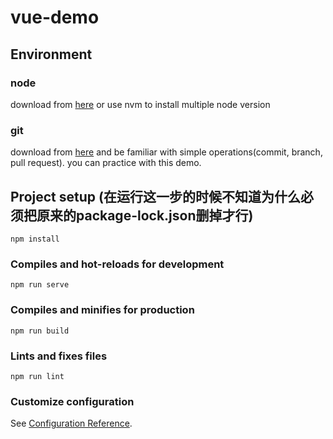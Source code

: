 # vue-demo

## Environment

### node
download from [here](https://nodejs.org/en/) or use nvm to install multiple node version

### git 
download from [here](https://git-scm.com/) and be familiar with simple operations(commit, branch, pull request). you can practice with this demo.

## Project setup (在运行这一步的时候不知道为什么必须把原来的package-lock.json删掉才行)
```
npm install
```

### Compiles and hot-reloads for development
```
npm run serve
```

### Compiles and minifies for production
```
npm run build
```

### Lints and fixes files
```
npm run lint
```

### Customize configuration
See [Configuration Reference](https://cli.vuejs.org/config/).
